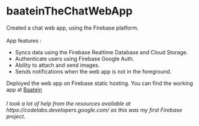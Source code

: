 # baateinTheChatWebApp
Created a chat web app, using the Firebase platform. <br> <br>
App features :
<ul>
<li>Syncs data using the Firebase Realtime Database and Cloud Storage.
<li>Authenticate users using Firebase Google Auth. 
<li>Ability to attach and send images.
<li>Sends notifications when the web app is not in the foreground.
</ul>

Deployed the web app on Firebase static hosting. You can find the working app at <a href="https://friendlychat-70573.firebaseapp.com/" target="_blank">Baatein</a>

<h6>I took a lot of help from the resources available at https://codelabs.developers.google.com/ as this was my first Firebase project. </h6>
